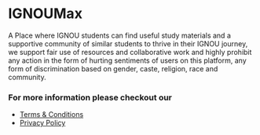 # IGNOUMax

A Place where IGNOU students can find useful study materials and a supportive community of similar students to thrive in their IGNOU journey, we support fair use of resources and collaborative work and highly prohibit any action in the form of hurting sentiments of users on this platform, any form of discrimination based on gender, caste, religion, race and community.

### For more information please checkout our

- [Terms & Conditions](/terms-and-conditions)
- [Privacy Policy](/privacy-policy)
